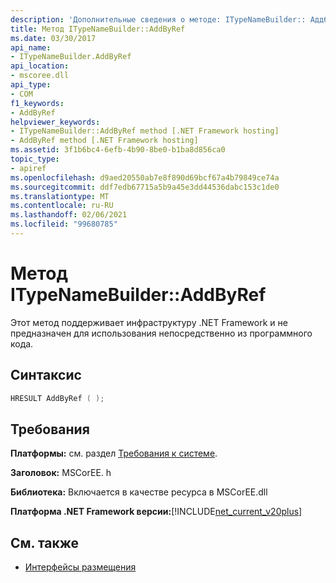 ```yaml
---
description: 'Дополнительные сведения о методе: ITypeNameBuilder:: Аддбиреф'
title: Метод ITypeNameBuilder::AddByRef
ms.date: 03/30/2017
api_name:
- ITypeNameBuilder.AddByRef
api_location:
- mscoree.dll
api_type:
- COM
f1_keywords:
- AddByRef
helpviewer_keywords:
- ITypeNameBuilder::AddByRef method [.NET Framework hosting]
- AddByRef method [.NET Framework hosting]
ms.assetid: 3f1b6bc4-6efb-4b90-8be0-b1ba8d856ca0
topic_type:
- apiref
ms.openlocfilehash: d9aed20550ab7e8f890d69bcf67a4b79849ce74a
ms.sourcegitcommit: ddf7edb67715a5b9a45e3dd44536dabc153c1de0
ms.translationtype: MT
ms.contentlocale: ru-RU
ms.lasthandoff: 02/06/2021
ms.locfileid: "99680785"
---
```

# <a name="itypenamebuilderaddbyref-method"></a>Метод ITypeNameBuilder::AddByRef

Этот метод поддерживает инфраструктуру .NET Framework и не предназначен для использования непосредственно из программного кода.

## <a name="syntax"></a>Синтаксис

```cpp
HRESULT AddByRef ( );
```

## <a name="requirements"></a>Требования

**Платформы:** см. раздел [Требования к системе](../../get-started/system-requirements.md).

**Заголовок:** MSCorEE. h

**Библиотека:** Включается в качестве ресурса в MSCorEE.dll

**Платформа .NET Framework версии:**[!INCLUDE[net_current_v20plus](../../../../includes/net-current-v20plus-md.md)]

## <a name="see-also"></a>См. также

- [Интерфейсы размещения](hosting-interfaces.md)
